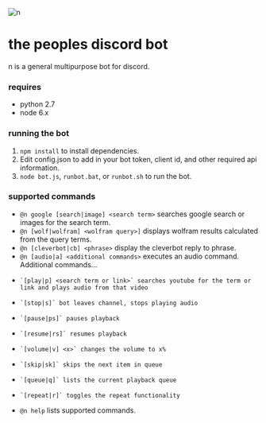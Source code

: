 ![n](http://i.imgur.com/8BbeHz1.png "n")
# the peoples discord bot

n is a general multipurpose bot for discord.

### requires
- python 2.7
- node 6.x

### running the bot
1. `npm install` to install dependencies.
2. Edit config.json to add in your bot token, client id, and other required api information.
3. `node bot.js`, `runbot.bat`, or `runbot.sh` to run the bot.


### supported commands
- `@n google [search|image] <search term>` searches google search or images for the search term.
- `@n [wolf|wolfram] <wolfram query>]` displays wolfram results calculated from the query terms.
- `@n [cleverbot|cb] <phrase>` display the cleverbot reply to phrase.
- `@n [audio|a] <additional commands>` executes an audio command. Additional commands...
-     `[play|p] <search term or link>` searches youtube for the term or link and plays audio from that video
-     `[stop|s]` bot leaves channel, stops playing audio
-     `[pause|ps]` pauses playback
-     `[resume|rs]` resumes playback
-     `[volume|v] <x>` changes the volume to x%
-     `[skip|sk]` skips the next item in queue
-     `[queue|q]` lists the current playback queue
-     `[repeat|r]` toggles the repeat functionality

- `@n help` lists supported commands.
